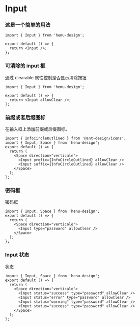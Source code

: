# Input

### 这是一个简单的用法

```tsx
import { Input } from 'henu-design';

export default () => {
  return <Input />;
};
```

### 可清除的 input 框

通过 clearable 属性控制是否显示清除按钮

```tsx
import { Input } from 'henu-design';

export default () => {
  return <Input allowClear />;
};
```

### 前缀或者后缀图标

在输入框上添加前缀或后缀图标。

```tsx
import { InfoCircleOutlined } from '@ant-design/icons';
import { Input, Space } from 'henu-design';
export default () => {
  return (
    <Space direction="verticale">
      <Input prefix={InfoCircleOutlined} allowClear />
      <Input suffix={InfoCircleOutlined} allowClear />
    </Space>
  );
};
```

### 密码框

密码框

```tsx
import { Input, Space } from 'henu-design';
export default () => {
  return (
    <Space direction="verticale">
      <Input type="password" allowClear />
    </Space>
  );
};
```

### Input 状态

状态

```tsx
import { Input, Space } from 'henu-design';
export default () => {
  return (
    <Space direction="verticale">
      <Input status="success" type="password" allowClear />
      <Input status="error" type="password" allowClear />
      <Input status="warning" type="password" allowClear />
      <Input status="success" type="password" allowClear />
    </Space>
  );
};
```
